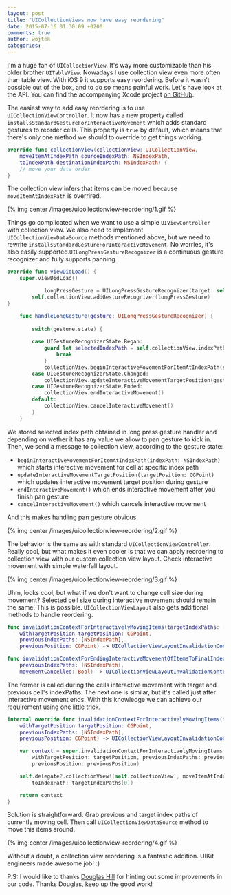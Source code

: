 ```yaml
---
layout: post
title: "UICollectionViews now have easy reordering"
date: 2015-07-16 01:30:09 +0200
comments: true
author: wojtek
categories:
---
```


I'm a huge fan of `UICollectionView`. It's way more customizable than his older brother `UITableView`. Nowadays I use collection view even more often than table view. With iOS 9 it supports easy reordering. Before it wasn't possible out of the box, and to do so means painful work. Let's have look at the API. You can find the accompanying Xcode project [on GitHub](https://github.com/nshintio/uicollectionview-reordering).

The easiest way to add easy reordering is to use `UICollectionViewController`. It now has a new property called `installsStandardGestureForInteractiveMovement` which adds standard gestures to reorder cells. This property is `true` by default, which means that there's only one method we should to override to get things working.

``` swift
override func collectionView(collectionView: UICollectionView, 
    moveItemAtIndexPath sourceIndexPath: NSIndexPath, 
    toIndexPath destinationIndexPath: NSIndexPath) {
    // move your data order
}
```
The collection view infers that items can be moved because `moveItemAtIndexPath` is overrired.

{% img center /images/uicollectionview-reordering/1.gif %}  


Things go complicated when we want to use a simple `UIViewController` with collection view. We also need to implement `UICollectionViewDataSource` methods mentioned above, but we need to rewrite `installsStandardGestureForInteractiveMovement`. No worries, it's also easily supported.`UILongPressGestureRecognizer` is a continuous gesture recognizer and fully supports panning.

``` swift
override func viewDidLoad() {
    super.viewDidLoad()

            longPressGesture = UILongPressGestureRecognizer(target: self, action: "handleLongGesture:")
        self.collectionView.addGestureRecognizer(longPressGesture)
}

    func handleLongGesture(gesture: UILongPressGestureRecognizer) {
        
        switch(gesture.state) {
            
        case UIGestureRecognizerState.Began:
            guard let selectedIndexPath = self.collectionView.indexPathForItemAtPoint(gesture.locationInView(self.collectionView)) else {
                break
            }
            collectionView.beginInteractiveMovementForItemAtIndexPath(selectedIndexPath)
        case UIGestureRecognizerState.Changed:
            collectionView.updateInteractiveMovementTargetPosition(gesture.locationInView(gesture.view!))
        case UIGestureRecognizerState.Ended:
            collectionView.endInteractiveMovement()
        default:
            collectionView.cancelInteractiveMovement()
        }
    }
```

We stored selected index path obtained in long press gesture handler and depending on wether it has any value we allow to pan gesture to kick in. Then, we send a message to collection view, according to the gesture state:

* `beginInteractiveMovementForItemAtIndexPath(indexPath: NSIndexPath)` which starts interactive movement for cell at specific index path
* `updateInteractiveMovementTargetPosition(targetPosition: CGPoint)` which updates interactive movement target position during gesture
* `endInteractiveMovement()` which ends interactive movement after you finish pan gesture
* `cancelInteractiveMovement()` which cancels interactive movement

And this makes handling pan gesture obvious.

{% img center /images/uicollectionview-reordering/2.gif %}  

The behavior is the same as with standard `UICollectionViewController`. Really cool, but what makes it even cooler is that we can apply reordering to collection view with our custom collection view layout. Check interactive movement with simple waterfall layout.

{% img center /images/uicollectionview-reordering/3.gif %}  

Uhm, looks cool, but what if we don't want to change cell size during movement? Selected cell size during interactive movement should remain the same. This is possible. `UICollectionViewLayout` also gets additional methods to handle reordering.

``` swift
func invalidationContextForInteractivelyMovingItems(targetIndexPaths: [NSIndexPath], 
    withTargetPosition targetPosition: CGPoint, 
    previousIndexPaths: [NSIndexPath], 
    previousPosition: CGPoint) -> UICollectionViewLayoutInvalidationContext

func invalidationContextForEndingInteractiveMovementOfItemsToFinalIndexPaths(indexPaths: [NSIndexPath], 
    previousIndexPaths: [NSIndexPath], 
    movementCancelled: Bool) -> UICollectionViewLayoutInvalidationContext
```

The former is called during the cells interactive movement with target and previous cell's indexPaths. The next one is similar, but it's called just after interactive movement ends. With this knowledge we can achieve our requirement using one little trick.


``` swift
internal override func invalidationContextForInteractivelyMovingItems(targetIndexPaths: [NSIndexPath],
    withTargetPosition targetPosition: CGPoint, 
    previousIndexPaths: [NSIndexPath], 
    previousPosition: CGPoint) -> UICollectionViewLayoutInvalidationContext {

    var context = super.invalidationContextForInteractivelyMovingItems(targetIndexPaths, 
        withTargetPosition: targetPosition, previousIndexPaths: previousIndexPaths, 
        previousPosition: previousPosition)

    self.delegate?.collectionView!(self.collectionView!, moveItemAtIndexPath: previousIndexPaths[0], 
        toIndexPath: targetIndexPaths[0])

    return context
}
```

Solution is straightforward. Grab previous and target index paths of currently moving cell. Then call `UICollectionViewDataSource` method to move this items around.  

{% img center /images/uicollectionview-reordering/4.gif %}  

Without a doubt, a collection view reordering is a fantastic addition. UIKit engineers made awesome job! :)

P.S: I would like to thanks [Douglas Hill](https://twitter.com/qdoug) for hinting out some improvements in our code. Thanks Douglas, keep up the good work!